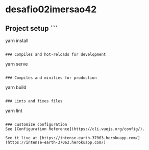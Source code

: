 # desafio02imersao42

## Project setup ```
yarn install
```

### Compiles and hot-reloads for development
```
yarn serve
```

### Compiles and minifies for production
```
yarn build
```

### Lints and fixes files
```
yarn lint
```

### Customize configuration
See [Configuration Reference](https://cli.vuejs.org/config/).

See it live at [https://intense-earth-37063.herokuapp.com/](https://intense-earth-37063.herokuapp.com/)
